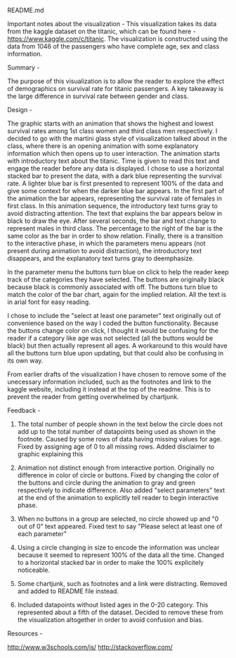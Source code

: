 README.md

Important notes about the visualization -
This visualization takes its data from the kaggle dataset on the titanic, which can be found here - https://www.kaggle.com/c/titanic. The visualization is constructed using the data from 1046 of the passengers who have complete age, sex and class information. 

Summary -

The purpose of this visualization is to allow the reader to explore the effect of demographics on survival rate for titanic passengers. A key takeaway is the large difference in survival rate between gender and class. 

Design -

The graphic starts with an animation that shows the highest and lowest survival rates among 1st class women and third class men respectively. I decided to go with the martini glass style of visualization talked about in the class, where there is an opening animation with some explanatory information which then opens up to user interaction. The animation starts with introductory text about the titanic. Time is given to read this text and engage the reader before any data is displayed. I chose to use a horizontal stacked bar to present the data, with a dark blue representing the survival rate. A lighter blue bar is first presented to represent 100% of the data and give some context for when the darker blue bar appears. In the first part of the animation the bar appears, representing the survival rate of females in first class. In this animation sequence, the introductory text turns gray to avoid distracting attention. The text that explains the bar appears below in black to draw the eye. After several seconds, the bar and text change to represent males in third class. The percentage to the right of the bar is the same color as the bar in order to show relation. Finally, there is a transition to the interactive phase, in which the parameters menu appears (not present during animation to avoid distraction), the introductory text disappears, and the explanatory text turns gray to deemphasize. 

In the parameter menu the buttons turn blue on click to help the reader keep track of the categories they have selected. The buttons are originally black because black is commonly associated with off. The buttons turn blue to match the color of the bar chart, again for the implied relation. All the text is in arial font for easy reading. 

I chose to include the "select at least one parameter" text originally out of convenience based on the way I coded the button functionality. Because the buttons change color on click, I thought it would be confusing for the reader if a category like age was not selected (all the buttons would be black) but then actually represent all ages. A workaround to this would have all the buttons turn blue upon updating, but that could also be confusing in its own way. 

From earlier drafts of the visualization I have chosen to remove some of the unecessary information included, such as the footnotes and link to the kaggle website, including it instead at the top of the readme. This is to prevent the reader from getting overwhelmed by chartjunk. 


Feedback -

1) The total number of people shown in the text below the circle does not add up to the total number of datapoints being used as shown in the footnote. Caused by some rows of data having missing values for age. Fixed by assigning age of 0 to all missing rows. Added disclaimer to graphic explaining this

2) Animation not distinct enough from interactive portion. Originally no difference in color of circle or buttons. Fixed by changing the color of the buttons and circle during the animation to gray and green respectively to indicate difference. Also added "select parameters" text at the end of the animation to explicitly tell reader to begin interactive phase.

3) When no buttons in a group are selected, no circle showed up and "0 out of 0" text appeared. Fixed text to say "Please select at least one of each parameter"

4) Using a circle changing in size to encode the information was unclear because it seemed to represent 100% of the data all the time. Changed to a horizontal stacked bar in order to make the 100% explicitely noticeable.

5) Some chartjunk, such as footnotes and a link were distracting. Removed and added to README file instead. 

6) Included datapoints without listed ages in the 0-20 category. This represented about a fifth of the dataset. Decided to remove these from the visualization altogether in order to avoid confusion and bias. 

Resources -

http://www.w3schools.com/js/
http://stackoverflow.com/
